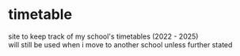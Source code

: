# timetable
site to keep track of my school's timetables (2022 - 2025) \
will still be used when i move to another school unless further stated
